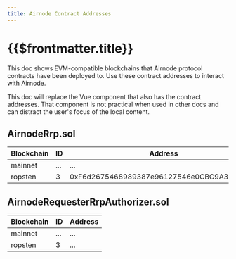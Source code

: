 ```yaml
---
title: Airnode Contract Addresses
---
```


# {{$frontmatter.title}}

<TocHeader />
<TOC class="table-of-contents" :include-level="[2,3]" />

This doc shows EVM-compatible blockchains that Airnode protocol contracts have been deployed to. Use these contract addresses to interact with Airnode.

<Fix>This doc will replace the Vue component that also has the contract addresses. That component is not practical when used in other docs and can distract the user's focus of the local content.</Fix>

## AirnodeRrp.sol

| Blockchain | ID  | Address                                    |
| ---------- | --- | ------------------------------------------ |
| mainnet    | ... | ...                                        |
| ropsten    | 3   | 0xF6d2675468989387e96127546e0CBC9A384fa418 |

## AirnodeRequesterRrpAuthorizer.sol

| Blockchain | ID  | Address |
| ---------- | --- | ------- |
| mainnet    | ... | ...     |
| ropsten    | 3   | ...     |
